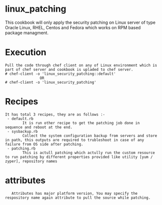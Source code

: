 # linux_patching

This cookbook will only apply the security patching on Linux server of type
Oracle Linux, RHEL, Centos and Fedora which works on RPM based package managment. 


# Execution 
    Pull the code through chef client on any of Linux environment which is part of chef server and cookbook is upladed to chef server.
    # chef-client -o 'linux_security_patching::default' 
                    OR
    # chef-client -o 'linux_security_patching' 

# Recipes 
    It has total 3 recipes, they are as follows :-
     - default.rb   
            It is run other recipe to get the patching job done in sequence and reboot at the end.
     - sysbackup.rb
            Collect the system configuration backup from servers and store in path, this outputs are required to trubleshoot in case of any failure from OS side after patching.
     - patching.rb
            This is actull patching which actully run the custom resource to run patching by different properties provided like utility [yum / zyper], repository names
 
# attributes 
       Attributes has major platform version, You may specify the respository name again attribute to pull the source while patching.
